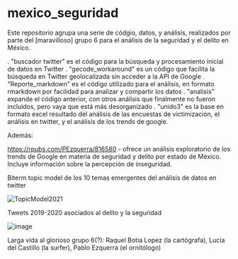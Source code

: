 # mexico_seguridad
Este repositorio agrupa una serie de códgio, datos, y análisis, realizados por parte del [maravilloso] grupo 6 para el análisis de la seguridad y el delito en México.

. "buscador twitter" es el código para la búsqueda y procesamiento inicial de datos en Twitter
. "gecode_workaround" es un código que facilita la búsqueda en Twitter geolocalizada sin acceder a la API de Google
. "Reporte_markdown" es el código utilizado para el análisis, en formato rmarkdown por facilidad para analizar y compartir los datos
. "analisis" expande el código anterior, con otros análisis que finalmente no fueron incluidos, pero vaya que está más desorganizado
. "unido3" es la base en formato excel resultado del análisis de las encuestas de victimización, el análisis en twitter, y el análisis de los trends de google.

Además:

https://rpubs.com/PEzquerra/816580 - ofrece un análisis exploratorio de los trends de Google en materia de seguridad y delito por estado de México. Incluye información sobre la percepción de inseguridad.

Biterm topic model de los 10 temas emergentes del análisis de datos en twitter

![TopicModel2021](https://user-images.githubusercontent.com/50584096/135615332-e4288978-40b5-4e87-970c-fbf5584264a5.png)

Tweets 2019-2020 asociados al delito y la seguridad

![image](https://user-images.githubusercontent.com/50584096/135616038-7b284c0d-6ee3-4f36-90d9-16d82bcb185b.png)


Larga vida al glorioso grupo 6(?): Raquel Botia Lopez (la cartógrafa), Lucía del Castillo (la surfer), Pablo Ezquerra (el ornitólogo)




